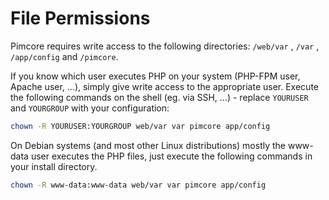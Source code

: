 # File Permissions

Pimcore requires write access to the following directories: `/web/var` , `/var` , `/app/config` and `/pimcore`.  

If you know which user executes PHP on your system (PHP-FPM user, Apache user, ...), simply give write access to the appropriate user.
Execute the following commands on the shell (eg. via SSH, …) - replace `YOURUSER` and `YOURGROUP` with your configuration:

```bash
chown -R YOURUSER:YOURGROUP web/var var pimcore app/config
```

On Debian systems (and most other Linux distributions) mostly the www-data user executes the PHP files, just execute the following commands in your install directory.

```bash
chown -R www-data:www-data web/var var pimcore app/config
```
